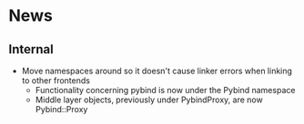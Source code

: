 # News #

## Internal ##

* Move namespaces around so it doesn't cause linker errors when linking to other frontends
  * Functionality concerning pybind is now under the Pybind namespace
  * Middle layer objects, previously under PybindProxy, are now Pybind::Proxy
